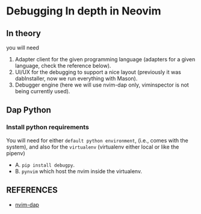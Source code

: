 # Debugging In depth in Neovim

## In theory
you will need
1. Adapter client for the given programming language (adapters for a given
   language, check the reference below).
2. UI/UX for the debugging to support a nice layout (previously it was
   dabInstaller, now we run everything with Mason).
3. Debugger engine (here we will use nvim-dap only, viminspector is not being
   currently used).

## Dap Python
### Install python requirements
You will need for either `default python environment`, (i.e., comes with the
system), and also for the `virtualenv` (virtualenv either local or like the pipenv)

- A. `pip install debugpy`.
- B. `pynvim` which host the nvim inside the virtualenv.


## REFERENCES
- [nvim-dap](https://github.com/mfussenegger/nvim-dap)
